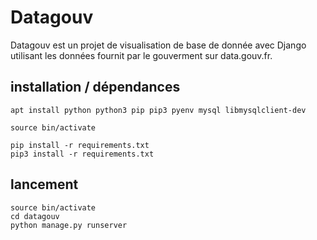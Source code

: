 # Datagouv


Datagouv est un projet de visualisation de base de donnée avec Django utilisant les données fournit par le gouverment sur data.gouv.fr.


## installation / dépendances


```
apt install python python3 pip pip3 pyenv mysql libmysqlclient-dev

source bin/activate

pip install -r requirements.txt
pip3 install -r requirements.txt
```

## lancement

```
source bin/activate
cd datagouv
python manage.py runserver
```
